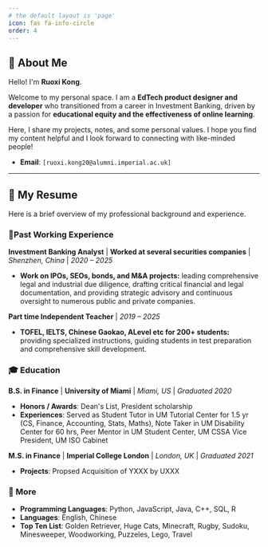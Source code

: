 ```yaml
---
# the default layout is 'page'
icon: fas fa-info-circle
order: 4
---
```


## 👋 About Me

Hello! I'm **Ruoxi Kong**.

Welcome to my personal space. I am a **EdTech product designer and developer** who transitioned from a career in Investment Banking, driven by a passion for **educational equity and the effectiveness of online learning**.

Here, I share my projects, notes, and some personal values. I hope you find my content helpful and I look forward to connecting with like-minded people!

*   **Email**: `[ruoxi.kong20@alumni.imperial.ac.uk]`

---

## 📄 My Resume

Here is a brief overview of my professional background and experience.

### 💼Past Working Experience

**Investment Banking Analyst** | **Worked at several securities companies** | *Shenzhen, China* | *2020 – 2025*
- **Work on IPOs, SEOs, bonds, and M&A projects:** leading comprehensive legal and industrial due diligence, drafting critical financial and legal documentation, and providing strategic advisory and continuous oversight to numerous public and private companies.

**Part time Independent Teacher** | *2019 – 2025*
- **TOFEL, IELTS, Chinese Gaokao, ALevel etc for 200+ students:** providing specialized instructions, guiding students in test preparation and comprehensive skill development.



### 🎓 Education

**B.S. in Finance** | **University of Miami** | 
*Miami, US* | *Graduated 2020*
- **Honors / Awards**: Dean's List, President scholarship
- **Experiences**: Served as Student Tutor in UM Tutorial Center for 1.5 yr (CS, Finance, Accounting, Stats, Maths), Note Taker in UM Disability Center for 60 hrs, Peer Mentor in UM Student Center, UM CSSA Vice President, UM ISO Cabinet
  
**M.S. in Finance** | **Imperial College London** | 
*London, UK* | *Graduated 2021*
- **Projects**: Propsed Acquisition of YXXX by UXXX


### 🔧 More

- **Programming Languages**: Python, JavaScript, Java, C++, SQL, R
- **Languages**: English, Chinese
- **Top Ten List**: Golden Retriever, Huge Cats, Minecraft, Rugby, Sudoku, Minesweeper, Woodworking, Puzzeles, Lego, Travel
  
